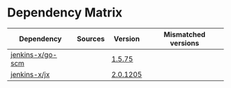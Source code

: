 # Dependency Matrix

Dependency | Sources | Version | Mismatched versions
---------- | ------- | ------- | -------------------
[jenkins-x/go-scm](https://github.com/jenkins-x/go-scm) |  | [1.5.75]() | 
[jenkins-x/jx](https://github.com/jenkins-x/jx) |  | [2.0.1205](https://github.com/jenkins-x/jx/releases/tag/v2.0.1205) | 
